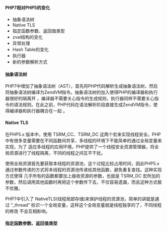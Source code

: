 
#### PHP7相对PHP5的变化

* 抽象语法树
* Native TLS
* 指定函数参数、返回值类型
* zval结构的变化
* 异常处理
* Hash Table的变化
* 执行器
* 新的参数解析方式

####  抽象语法树
PHP7中增加了抽象语法树（AST），首先将PHP代码解析生成抽象语法树，然后将抽象语法树编译为ZendVM指令。抽象语法树的加入使得PHP的编译器和执行器很好的隔离开
，编译器不需要关心指令的生成规则，执行器同样不需要关心指令的语法规则。在此之前，PHP代码在语法解析阶段直接生成ZendVM指令，使得编译器和执行器耦合在一起
。

#### Native TLS
在PHP5.x 版本中，使用 TSRM_CC、TSRM_DC 这两个宏来实现线程安全。PHP中有很多变量需要在不同函数间共享，多线程的环境下不能简单的通过全局变量来实现，为了
适应多线程的应用环境，PHP提供了一个线程安全资源管理器，将全局资源进行了线程隔离，不同的线程之间互不干扰。

使用全局资源首先要获取本线程的资源池，这个过程比较占用时间，因此PHP5.x通过参数传递的方式将本线程的资源池传递给其他函数，避免重复查找。这种实现方式使得
几乎所有的函数都要加上接收资源的参数，也就是 TSRM_DC 宏所加的参数，然后调用其他函数时再把这个参数传下去，不仅容易遗漏，而且这种方式极不优雅。

PHP7中引入了 NativeTLS(线程局部存储)来保护线程的资源池，简单的讲就是通过 “_thread” 标识一个全局变量，这样这个全局变量就是线程独享的了，不同线程的修改
不会互相影响。

#### 指定函数参数、返回值类型
